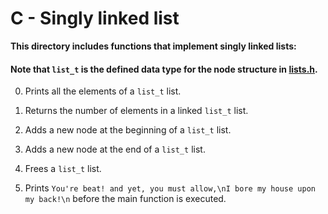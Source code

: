 # C - Singly linked list
**This directory includes functions that implement singly linked lists:**

#### Note that `list_t` is the defined data type for the node structure in [lists.h](./lists.h).

0. Prints all the elements of a `list_t` list.

1. Returns the number of elements in a linked `list_t` list.

2. Adds a new node at the beginning of a `list_t` list.

3. Adds a new node at the end of a `list_t` list.

4. Frees a `list_t` list.

100. Prints `You're beat! and yet, you must allow,\nI bore my house upon my back!\n` before the main function is executed.
